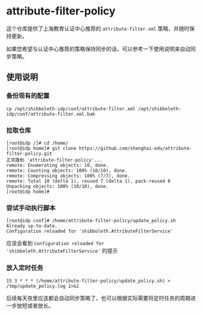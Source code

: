 # attribute-filter-policy

这个仓库提供了上海教育认证中心推荐的 `attribute-filter.xml` 策略，并随时保持更新。

如果您希望与认证中心推荐的策略保持同步的话，可以参考一下使用说明来自动同步策略。

## 使用说明
### 备份现有的配置
```
cp /opt/shibboleth-idp/conf/attribute-filter.xml /opt/shibboleth-idp/conf/attribute-filter.xml.bak
```

### 拉取仓库
```
[root@idp /]# cd /home/
[root@idp home]# git clone https://github.com/shanghai-edu/attribute-filter-policy.git
正克隆到 'attribute-filter-policy'...
remote: Enumerating objects: 10, done.
remote: Counting objects: 100% (10/10), done.
remote: Compressing objects: 100% (7/7), done.
remote: Total 10 (delta 1), reused 7 (delta 1), pack-reused 0
Unpacking objects: 100% (10/10), done.
[root@idp home]# 
```
### 尝试手动执行脚本
```
[root@idp conf]# /home/attribute-filter-policy/update_policy.sh     
Already up-to-date.
Configuration reloaded for 'shibboleth.AttributeFilterService'
```
应该会看到 `Configuration reloaded for 'shibboleth.AttributeFilterService'` 的提示

### 放入定时任务
```
15 3 * * * (/home/attribute-filter-policy/update_policy.sh) > /tmp/update_policy.log 2>&1
```

后续每天夜里应该都会自动同步策略了，也可以根据实际需要将定时任务的周期进一步放短或者放长。